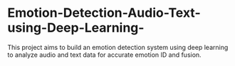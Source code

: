# Emotion-Detection-Audio-Text-using-Deep-Learning-
This project aims to build an emotion detection system using deep learning to analyze audio and text data for accurate emotion ID and fusion.
